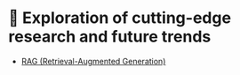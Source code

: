 # 🔮 Exploration of cutting-edge research and future trends

- [RAG (Retrieval-Augmented Generation)]()
